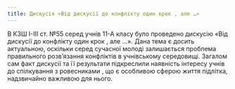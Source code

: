 ```yaml
---
title: Дискусія «Від дискусії до конфлікту один крок , але …»
---
```


В КЗШ І-ІІІ ст. №55 серед учнів 11-А класу було проведено дискусію «Від дискусії до конфлікту один крок , але …». Дана тема є досить актуальною, оскільки серед сучасної молоді залишається проблема правильного розв’язання конфліктів в учнівському середовищі. Загалом сам факт дискусії та її результати підкреслили наявність інтересу учнів до спілкування з ровесниками , що є особливою сферою життя підлітка, надзвичайно важливою для нього.

<slideshow id="72157649193272978"></slideshow>
